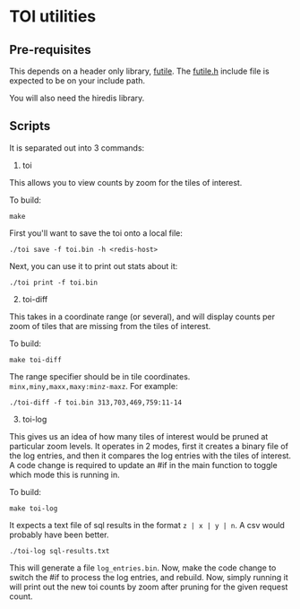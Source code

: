 # TOI utilities

## Pre-requisites

This depends on a header only library, [futile](https://github.com/rmarianski/futile). The [futile.h](https://github.com/rmarianski/futile/blob/master/futile.h) include file is expected to be on your include path.

You will also need the hiredis library.

## Scripts

It is separated out into 3 commands:

1. toi

This allows you to view counts by zoom for the tiles of interest.

To build:

    make

First you'll want to save the toi onto a local file:

    ./toi save -f toi.bin -h <redis-host>

Next, you can use it to print out stats about it:

    ./toi print -f toi.bin

2. toi-diff

This takes in a coordinate range (or several), and will display counts per zoom of tiles that are missing from the tiles of interest.

To build:

    make toi-diff

The range specifier should be in tile coordinates. `minx,miny,maxx,maxy:minz-maxz`. For example:

    ./toi-diff -f toi.bin 313,703,469,759:11-14

3. toi-log

This gives us an idea of how many tiles of interest would be pruned at particular zoom levels. It operates in 2 modes, first it creates a binary file of the log entries, and then it compares the log entries with the tiles of interest. A code change is required to update an #if in the main function to toggle which mode this is running in.

To build:

    make toi-log

It expects a text file of sql results in the format `z | x | y | n`. A csv would probably have been better.

    ./toi-log sql-results.txt

This will generate a file `log_entries.bin`. Now, make the code change to switch the #if to process the log entries, and rebuild. Now, simply running it will print out the new toi counts by zoom after pruning for the given request count.
